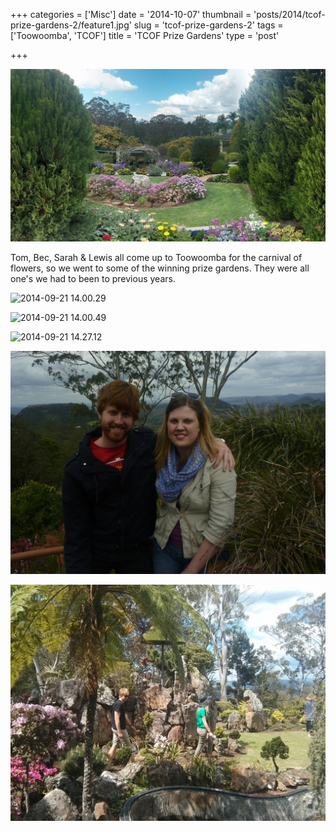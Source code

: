 +++
categories = ['Misc']
date = '2014-10-07'
thumbnail = 'posts/2014/tcof-prize-gardens-2/feature1.jpg'
slug = 'tcof-prize-gardens-2'
tags = ['Toowoomba', 'TCOF']
title = 'TCOF Prize Gardens'
type = 'post'

+++

![feature](feature1.jpg)

Tom, Bec, Sarah & Lewis all come up to Toowoomba for the carnival of flowers, so we went to some of the winning prize gardens. They were all one's we had to been to previous years.

![2014-09-21 14.00.29](2014-09-21-14-00-29.jpg)

![2014-09-21 14.00.49](2014-09-21-14-00-49.jpg)

![2014-09-21 14.27.12](2014-09-21-14-27-12.jpg)

![2014-09-21 14.30.28](2014-09-21-14-30-28.jpg)

![IMG_20140920_124340](img_20140920_124340.jpg)